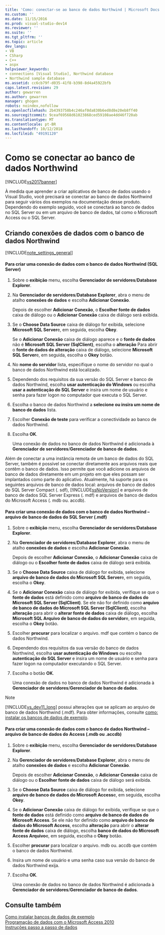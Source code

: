 ```yaml
---
title: 'Como: conectar-se ao banco de dados Northwind | Microsoft Docs'
ms.custom: ''
ms.date: 11/15/2016
ms.prod: visual-studio-dev14
ms.reviewer: ''
ms.suite: ''
ms.tgt_pltfrm: ''
ms.topic: article
dev_langs:
- VB
- CSharp
- C++
- aspx
helpviewer_keywords:
- connections [Visual Studio], Northwind database
- Northwind sample database
ms.assetid: cc6cb79f-d035-41f8-b398-8d4a45922bfb
caps.latest.revision: 29
author: gewarren
ms.author: gewarren
manager: ghogen
robots: noindex,nofollow
ms.openlocfilehash: 2b4393758b4c246af0da830b6ed8d8e20eb8ff40
ms.sourcegitcommit: 9ceaf69568d61023868ced59108ae4dd46f720ab
ms.translationtype: MT
ms.contentlocale: pt-BR
ms.lasthandoff: 10/12/2018
ms.locfileid: "49191120"
---
```

# <a name="how-to-connect-to-the-northwind-database"></a>Como se conectar ao banco de dados Northwind
[!INCLUDE[vs2017banner](../includes/vs2017banner.md)]

À medida que aprender a criar aplicativos de banco de dados usando o Visual Studio, você precisará se conectar ao banco de dados Northwind para seguir vários dos exemplos na documentação desse produto. Dependendo do exemplo seguido, você se conectará ao banco de dados no SQL Server ou em um arquivo de banco de dados, tal como o Microsoft Access ou o SQL Server.  
  
## <a name="creating-data-connections-to-the-northwind-database"></a>Criando conexões de dados com o banco de dados Northwind  
 [!INCLUDE[note_settings_general](../includes/note-settings-general-md.md)]  
  
#### <a name="to-create-a-data-connection-to-the-northwind-database-sql-server"></a>Para criar uma conexão de dados com o banco de dados Northwind (SQL Server)  
  
1.  Sobre o **exibição** menu, escolha **Gerenciador de servidores**/**Database Explorer**.  
  
2.  Na **Gerenciador de servidores**/**Database Explorer**, abra o menu de atalho **conexões de dados** e escolha **Adicionar Conexão**.  
  
     Depois de escolher **Adicionar Conexão**, o **Escolher fonte de dados** caixa de diálogo ou o **Adicionar Conexão** caixa de diálogo será exibida.  
  
3.  Se o **Choose Data Source** caixa de diálogo for exibida, selecione **Microsoft SQL Server**e, em seguida, escolha **Okey**.  
  
     Se o **Adicionar Conexão** caixa de diálogo aparece e o **fonte de dados** não é **Microsoft SQL Server (SqlClient)**, escolha o **alteração** Para abrir o **fonte de dados de alteração** caixa de diálogo, selecione **Microsoft SQL Server**e, em seguida, escolha o **Okey** botão.  
  
4.  No **nome do servidor** lista, especifique o nome do servidor no qual o banco de dados Northwind está localizado.  
  
5.  Dependendo dos requisitos da sua versão do SQL Server e banco de dados Northwind, escolha **usar autenticação do Windows** ou escolha **usar a autenticação do SQL Server** e insira um nome de usuário e senha para fazer logon no computador que executa o SQL Server.  
  
6.  Escolha o banco de dados Northwind a **selecione ou insira um nome de banco de dados** lista.  
  
7.  Escolher **Conexão de teste** para verificar a conectividade ao banco de dados Northwind.  
  
8.  Escolha **OK**.  
  
     Uma conexão de dados no banco de dados Northwind é adicionada à **Gerenciador de servidores**/**Gerenciador de banco de dados**.  
  
 Além de conectar a uma instância remota de um banco de dados do SQL Server, também é possível se conectar diretamente aos arquivos reais que contêm o banco de dados. Isso permite que você adicione os arquivos de banco de dados diretamente em um projeto em que eles possam ser implantados como parte do aplicativo. Atualmente, há suporte para os seguintes arquivos de banco de dados local: arquivos de banco de dados do SQL Server Compact (. sdf), [!INCLUDE[ssNoVersion](../includes/ssnoversion-md.md)] e arquivos de banco de dados SQL Server Express (. mdf) e arquivos de banco de dados do Microsoft Access (. mdb ou. accdb).  
  
#### <a name="to-create-a-data-connection-to-the-northwind-databasesql-server-database-file-mdf"></a>Para criar uma conexão de dados com o banco de dados Northwind – arquivo de banco de dados do SQL Server (.mdf)  
  
1.  Sobre o **exibição** menu, escolha **Gerenciador de servidores**/**Database Explorer**.  
  
2.  Na **Gerenciador de servidores**/**Database Explorer**, abra o menu de atalho **conexões de dados** e escolha **Adicionar Conexão**.  
  
     Depois de escolher **Adicionar Conexão**, o **Adicionar Conexão** caixa de diálogo ou o **Escolher fonte de dados** caixa de diálogo será exibida.  
  
3.  Se o **Choose Data Source** caixa de diálogo for exibida, selecione **arquivo de banco de dados do Microsoft SQL Server**e, em seguida, escolha o **Okey**.  
  
4.  Se o **Adicionar Conexão** caixa de diálogo for exibida, verifique se que o **fonte de dados** está definido como **arquivo de banco de dados do Microsoft SQL Server (SqlClient)**. Se ele não for definido como **arquivo de banco de dados do Microsoft SQL Server (SqlClient)**, escolha **alteração** para abrir o **alterar fonte de dados** caixa de diálogo, escolha **Microsoft SQL Arquivo de banco de dados do servidor**e, em seguida, escolha o **Okey** botão.  
  
5.  Escolher **procurar** para localizar o arquivo. mdf que contém o banco de dados Northwind.  
  
6.  Dependendo dos requisitos da sua versão do banco de dados Northwind, escolha **usar autenticação do Windows** ou escolha **autenticação do SQL Server** e insira um nome de usuário e senha para fazer logon na computador executando o SQL Server.  
  
7.  Escolha o botão **OK**.  
  
     Uma conexão de dados no banco de dados Northwind é adicionada à **Gerenciador de servidores**/**Gerenciador de banco de dados**.  
  
> [!NOTE]
>  [!INCLUDE[vs_dev11_long](../includes/vs-dev11-long-md.md)] possui alterações que se aplicam ao arquivo de banco de dados Northwind (.mdf). Para obter informações, consulte [como: instalar os bancos de dados de exemplo](../data-tools/how-to-install-sample-databases.md).  
  
#### <a name="to-create-a-data-connection-to-the-northwind-databaseaccess-database-file-mdb-or-accdb"></a>Para criar uma conexão de dados com o banco de dados Northwind – arquivo de banco de dados do Access (.mdb ou .accdb)  
  
1.  Sobre o **exibição** menu, escolha **Gerenciador de servidores**/**Database Explorer**.  
  
2.  Na **Gerenciador de servidores**/**Database Explorer**, abra o menu de atalho **conexões de dados** e escolha **Adicionar Conexão**.  
  
     Depois de escolher **Adicionar Conexão**, o **Adicionar Conexão** caixa de diálogo ou o **Escolher fonte de dados** caixa de diálogo será exibida.  
  
3.  Se o **Choose Data Source** caixa de diálogo for exibida, selecione **arquivo de banco de dados do Microsoft Access**e, em seguida, escolha **Okey**.  
  
4.  Se o **Adicionar Conexão** caixa de diálogo for exibida, verifique se que o **fonte de dados** está definido como **arquivo de banco de dados do Microsoft Access**. Se ele não for definido como **arquivo de banco de dados do Microsoft Access**, escolha **alteração** para abrir o **alterar fonte de dados** caixa de diálogo, escolha **banco de dados do Microsoft Access Arquivo**e, em seguida, escolha o **Okey** botão.  
  
5.  Escolher **procurar** para localizar o arquivo. mdb ou. accdb que contém o banco de dados Northwind.  
  
6.  Insira um nome de usuário e uma senha caso sua versão do banco de dados Northwind exija.  
  
7.  Escolha **OK**.  
  
     Uma conexão de dados no banco de dados Northwind é adicionada à **Gerenciador de servidores**/**Gerenciador de banco de dados**.  
  
## <a name="see-also"></a>Consulte também  
 [Como instalar bancos de dados de exemplo](../data-tools/how-to-install-sample-databases.md)   
 [Programação de dados com o Microsoft Access 2010](http://msdn.microsoft.com/library/office/ff965871.aspx)   
 [Instruções passo a passo de dados](http://msdn.microsoft.com/library/15a88fb8-3bee-4962-914d-7a1f8bd40ec4)